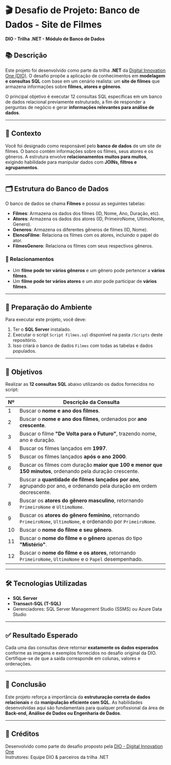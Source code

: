 # 🎬 Desafio de Projeto: Banco de Dados - Site de Filmes  
**DIO - Trilha .NET - Módulo de Banco de Dados**

## 📚 Descrição

Este projeto foi desenvolvido como parte da trilha **.NET** da [Digital Innovation One (DIO)](https://www.dio.me/). O desafio propõe a aplicação de conhecimentos em **modelagem e consultas SQL** com base em um cenário realista: um **site de filmes** que armazena informações sobre **filmes, atores e gêneros**.

O principal objetivo é executar 12 consultas SQL específicas em um banco de dados relacional previamente estruturado, a fim de responder a perguntas de negócio e gerar **informações relevantes para análise de dados**.

---

## 🧠 Contexto

Você foi designado como responsável pelo **banco de dados** de um site de filmes. O banco contém informações sobre os filmes, seus atores e os gêneros. A estrutura envolve **relacionamentos muitos para muitos**, exigindo habilidade para manipular dados com **JOINs, filtros e agrupamentos**.

---

## 🗂️ Estrutura do Banco de Dados

O banco de dados se chama **Filmes** e possui as seguintes tabelas:

- **Filmes**: Armazena os dados dos filmes (ID, Nome, Ano, Duração, etc).
- **Atores**: Armazena os dados dos atores (ID, PrimeiroNome, UltimoNome, Genero).
- **Generos**: Armazena os diferentes gêneros de filmes (ID, Nome).
- **ElencoFilme**: Relaciona os filmes com os atores, incluindo o papel do ator.
- **FilmesGenero**: Relaciona os filmes com seus respectivos gêneros.

### 🔗 Relacionamentos

- Um **filme pode ter vários gêneros** e um gênero pode pertencer a **vários filmes**.
- Um **filme pode ter vários atores** e um ator pode participar de **vários filmes**.

---

## 🔧 Preparação do Ambiente

Para executar este projeto, você deve:

1. Ter o **SQL Server** instalado.
2. Executar o script `Script Filmes.sql` disponível na pasta `/Scripts` deste repositório.
3. Isso criará o banco de dados `Filmes` com todas as tabelas e dados populados.

---

## 🎯 Objetivos

Realizar as **12 consultas SQL** abaixo utilizando os dados fornecidos no script:

| Nº | Descrição da Consulta |
|----|------------------------|
| 1  | Buscar o **nome e ano dos filmes**. |
| 2  | Buscar o **nome e ano dos filmes**, ordenados por **ano crescente**. |
| 3  | Buscar o filme **"De Volta para o Futuro"**, trazendo nome, ano e duração. |
| 4  | Buscar os filmes lançados em **1997**. |
| 5  | Buscar os filmes lançados **após o ano 2000**. |
| 6  | Buscar os filmes com duração **maior que 100 e menor que 150 minutos**, ordenando pela duração crescente. |
| 7  | Buscar a **quantidade de filmes lançados por ano**, agrupando por ano, e ordenando pela duração em ordem decrescente. |
| 8  | Buscar os **atores do gênero masculino**, retornando `PrimeiroNome` e `UltimoNome`. |
| 9  | Buscar os **atores do gênero feminino**, retornando `PrimeiroNome`, `UltimoNome`, e ordenando por `PrimeiroNome`. |
| 10 | Buscar o **nome do filme e seu gênero**. |
| 11 | Buscar o **nome do filme e o gênero** apenas do tipo **"Mistério"**. |
| 12 | Buscar o **nome do filme e os atores**, retornando `PrimeiroNome`, `UltimoNome` e o `Papel` desempenhado. |

---

## 🛠️ Tecnologias Utilizadas

- **SQL Server**
- **Transact-SQL (T-SQL)**
- Gerenciadores: SQL Server Management Studio (SSMS) ou Azure Data Studio

---

## ✅ Resultado Esperado

Cada uma das consultas deve retornar **exatamente os dados esperados** conforme as imagens e exemplos fornecidos no desafio original da DIO. Certifique-se de que a saída corresponde em colunas, valores e ordenações.

---

## 🏁 Conclusão

Este projeto reforça a importância da **estruturação correta de dados relacionais** e da **manipulação eficiente com SQL**. As habilidades desenvolvidas aqui são fundamentais para qualquer profissional da área de **Back-end, Análise de Dados ou Engenharia de Dados**.

---

## 🤝 Créditos

Desenvolvido como parte do desafio proposto pela [DIO - Digital Innovation One](https://www.dio.me/)  
Instrutores: Equipe DIO & parceiros da trilha .NET
